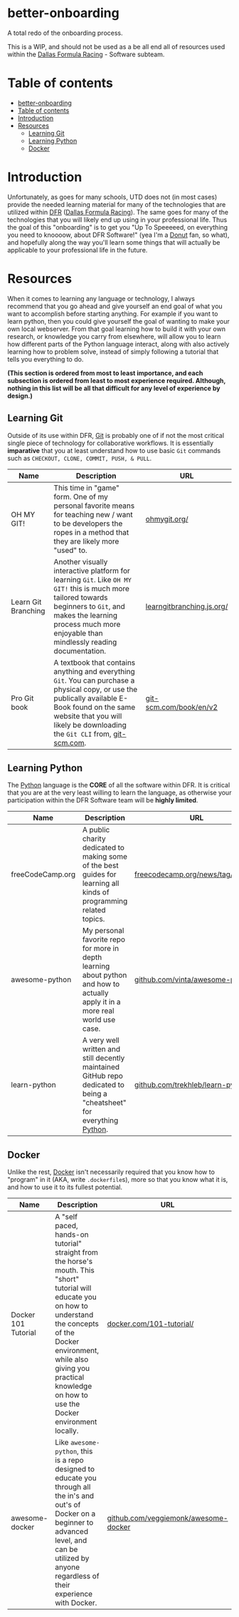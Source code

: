 # better-onboarding
A total redo of the onboarding process.

This is a WIP, and should not be used as a be all end all of resources used within the [Dallas Formula Racing](https://dallasformularacing.com/) - Software subteam.

# Table of contents

- [better-onboarding](#better-onboarding)
- [Table of contents](#table-of-contents)
- [Introduction](#introduction)
- [Resources](#resources)
  - [Learning Git](#learning-git)
  - [Learning Python](#learning-python)
  - [Docker](#docker)

# Introduction
Unfortunately, as goes for many schools, UTD does not (in most cases) provide the needed learning material for many of the technologies that are utilized within [DFR](https://dallasformularacing.com/) ([Dallas Formula Racing](https://dallasformularacing.com/)). The same goes for many of the technologies that you will likely end up using in your professional life. Thus the goal of this "onboarding" is to get you "Up To Speeeeed, on everything you need to knoooow, about DFR Software!" (yea I'm a [Donut](https://donut.media/) fan, so what), and hopefully along the way you'll learn some things that will actually be applicable to your professional life in the future.

# Resources

When it comes to learning any language or technology, I always recommend that you go ahead and give yourself an end goal of what you want to accomplish before starting anything. For example if you want to learn python, then you could give yourself the goal of wanting to make your own local webserver. From that goal learning how to build it with your own research, or knowledge you carry from elsewhere, will allow you to learn how different parts of the Python language interact, along with also actively learning how to problem solve, instead of simply following a tutorial that tells you everything to do.

**(This section is ordered from most to least importance, and each subsection is ordered from least to most experience required. Although, nothing in this list will be all that difficult for any level of experience by design.)**

## Learning Git

Outside of its use within DFR, [Git](https://git-scm.com/) is probably one of if not the most critical single piece of technology for collaborative workflows. It is essentially **imparative** that you at least understand how to use basic `Git` commands such as `CHECKOUT, CLONE, COMMIT, PUSH, & PULL`.

|Name|Description|URL|
|---|---|---|
|OH MY GIT!|This time in "game" form. One of my personal favorite means for teaching new / want to be developers the ropes in a method that they are likely more "used" to.|[ohmygit.org/](https://ohmygit.org/)|
|Learn Git Branching|Another visually interactive platform for learning `Git`. Like `OH MY GIT!` this is much more tailored towards beginners to `Git`, and makes the learning process much more enjoyable than mindlessly reading documentation. |[learngitbranching.js.org/](https://learngitbranching.js.org/)|
|Pro Git book|A textbook that contains anything and everything `Git`. You can purchase a physical copy, or use the publically available E-Book found on the same website that you will likely be downloading the `Git CLI` from, [git-scm.com](https://git-scm.com/).|[git-scm.com/book/en/v2](https://git-scm.com/book/en/v2)|

## Learning Python

The [Python](https://www.python.org/) language is the **CORE** of all the software within DFR. It is critical that you are at the very least willing to learn the language, as otherwise your participation within the DFR Software team will be **highly limited**.

|Name|Description|URL|
|---|---|---|
|freeCodeCamp.org|A public charity dedicated to making some of the best guides for learning all kinds of programming related topics.|[freecodecamp.org/news/tag/python/](https://www.freecodecamp.org/news/tag/python/)|
|awesome-python|My personal favorite repo for more in depth learning about python and how to actually apply it in a more real world use case.|[github.com/vinta/awesome-python](https://github.com/vinta/awesome-python)|
|learn-python|A very well written and still decently maintained GitHub repo dedicated to being a "cheatsheet" for everything [Python](https://www.python.org/).|[github.com/trekhleb/learn-python](https://github.com/trekhleb/learn-python)|

## Docker

Unlike the rest, [Docker](https://www.docker.com/) isn't necessarily required that you know how to "program" in it (AKA, write `.dockerfile`s), more so that you know what it is, and how to use it to its fullest potential.

|Name|Description|URL|
|---|---|---|
|Docker 101 Tutorial|A "self paced, hands-on tutorial" straight from the horse's mouth. This "short" tutorial will educate you on how to understand the concepts of the Docker environment, while also giving you practical knowledge on how to use the Docker environment locally.|[docker.com/101-tutorial/](https://www.docker.com/101-tutorial/)|
|awesome-docker|Like `awesome-python`, this is a repo designed to educate you through all the in's and out's of Docker on a beginner to advanced level, and can be utilized by anyone regardless of their experience with Docker.|[github.com/veggiemonk/awesome-docker](https://github.com/veggiemonk/awesome-docker)|

